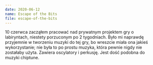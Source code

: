 ```yaml
---
date: 2020-06-12
name: Escape of the Bits
file: escape-of-the-bits
---
```


10 czerwca zacząłem pracować nad prywatnym projektem gry o labiryntach, niestety porzuconym po 2 tygodniach. Było mi naprawdę przyjemnie w tworzeniu muzyki do tej gry, bo wreszcie miała ona jakieś wykorzystanie; nie była to po prostu muzyka, która pewnie nigdy nie zostałaby użyta. Zawiera oscylatory i perkusję. Jest dość podobna do muzyki chiptune.